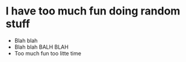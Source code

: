 # I have too much fun doing random stuff

- Blah blah
- Blah blah BALH BLAH
- Too much fun too litte time
